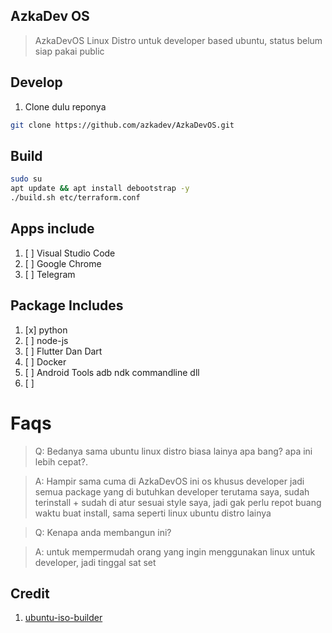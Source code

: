 ## AzkaDev OS

> AzkaDevOS Linux Distro untuk developer based ubuntu, status belum siap pakai public

## Develop

1. Clone dulu reponya
```bash
git clone https://github.com/azkadev/AzkaDevOS.git
```

## Build

```bash
sudo su
apt update && apt install debootstrap -y
./build.sh etc/terraform.conf
```

## Apps include
1. [ ] Visual Studio Code
2. [ ] Google Chrome
3. [ ] Telegram

## Package Includes
1. [x] python
2. [ ] node-js
3. [ ] Flutter Dan Dart
4. [ ] Docker
5. [ ] Android Tools adb ndk commandline dll
6. [ ] 

# Faqs

> Q: Bedanya sama ubuntu linux distro biasa lainya apa bang? apa ini lebih cepat?.

> A: Hampir sama cuma di AzkaDevOS ini os khusus developer jadi semua package yang di butuhkan developer terutama saya, sudah terinstall + sudah di atur sesuai style saya, jadi gak perlu repot buang waktu buat install, sama seperti linux ubuntu distro lainya

> Q: Kenapa anda membangun ini?

> A: untuk mempermudah orang yang ingin menggunakan linux untuk developer, jadi tinggal sat set

## Credit
1. [ubuntu-iso-builder](https://github.com/Ubuntu-Cinnamon-Remix/iso-builder-devel)